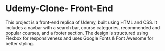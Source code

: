 # Udemy-Clone- Front-End

This project is a front-end replica of Udemy, built using HTML and CSS. It includes a navbar with a search bar, course categories, recommended and popular courses, and a footer section. The design is structured using Flexbox for responsiveness and uses Google Fonts & Font Awesome for better styling.
